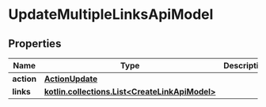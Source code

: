 
# UpdateMultipleLinksApiModel

## Properties
| Name | Type | Description | Notes |
| ------------ | ------------- | ------------- | ------------- |
| **action** | [**ActionUpdate**](ActionUpdate.md) |  |  |
| **links** | [**kotlin.collections.List&lt;CreateLinkApiModel&gt;**](CreateLinkApiModel.md) |  |  [optional] |



